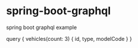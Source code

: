 # spring-boot-graphql
spring boot graphql example

query {
vehicles(count: 3)
{
id,
type,
modelCode
}
}